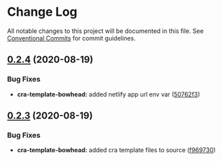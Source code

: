 # Change Log

All notable changes to this project will be documented in this file.
See [Conventional Commits](https://conventionalcommits.org) for commit guidelines.

## [0.2.4](https://github.com/daithimorton/bowhead/compare/@mortond/cra-template-bowhead@0.2.3...@mortond/cra-template-bowhead@0.2.4) (2020-08-19)


### Bug Fixes

* **cra-template-bowhead:** added netlify app url env var ([50762f3](https://github.com/daithimorton/bowhead/commit/50762f31f9e9497b97048c420c4fafc50a38050f))





## [0.2.3](https://github.com/daithimorton/bowhead/compare/@mortond/cra-template-bowhead@0.2.2...@mortond/cra-template-bowhead@0.2.3) (2020-08-19)


### Bug Fixes

* **cra-template-bowhead:** added cra template files to source ([f969730](https://github.com/daithimorton/bowhead/commit/f96973015951132f24fc5b313efb7310d6e286e2))
